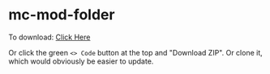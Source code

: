 # mc-mod-folder

To download: [Click Here](https://github.com/coop152/mc-mod-folder/archive/refs/heads/main.zip) 

Or click the green `<> Code` button at the top and "Download ZIP". Or clone it, which would obviously be easier to update.

